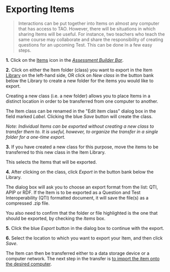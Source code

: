 # Exporting Items


>Interactions can be put together into Items on almost any computer that has access to TAO. However, there will be situations in which sharing Items will be useful. For instance, two teachers who teach the same course may collaborate and share the responsibility of creating questions for an upcoming Test. This can be done in a few easy steps.

**1.**  Click on the [Items](../appendix/glossary.md#item) icon in the *[Assessment Builder Bar](../appendix/glossary.md#assessment-builder-bar)*.

**2.**  Click on either the Item folder (class) you want to export in the Item [Library](../appendix/glossary.md#library) on the left-hand side, OR click on *New class* in the button bank below the Library to create a new folder for the items you would like to export.

Creating a new class (i.e. a new folder) allows you to place Items in a distinct location in order to be transferred from one computer to another. 

The Item class can be renamed in the "Edit item class" dialog box in the field marked *Label*. Clicking the blue *Save* button will create the class.

*Note: Individual Items can be exported without creating a new class to transfer them to. It is useful, however, to organize the transfer in a single folder for a one-time export.*

**3.**  If you have created a new class for this purpose, move the items to be transferred to this new class in the Item Library.

This selects the Items that will be exported.

**4.**  After clicking on the class, click *Export* in the button bank below the Library.

The dialog box will ask you to choose an export format from the list: QTI, APIP or RDF. If the Item is to be exported as a Question and Test Interoperability (QTI) formatted document, it will save the file(s) as a compressed .zip file.

You also need to confirm that the folder or file highlighted is the one that should be exported, by checking the *Items* box.

**5.**  Click the blue *Export* button in the dialog box to continue with the export.

**6.**  Select the location to which you want to export your Item, and then click *Save*.

The Item can then be transferred either to a data storage device or a computer network. The next step in the transfer is [to import the item onto the desired computer](../items/importing-items.md).
